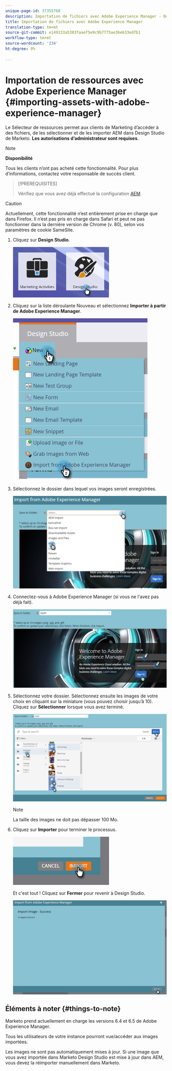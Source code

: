 ```yaml
---
unique-page-id: 37355768
description: Importation de fichiers avec Adobe Experience Manager - Documents marketing - Documentation du produit
title: Importation de fichiers avec Adobe Experience Manager
translation-type: tm+mt
source-git-commit: e149133a5383faaef5e9c9b7775ae36e633ed7b1
workflow-type: tm+mt
source-wordcount: '234'
ht-degree: 0%

---
```



# Importation de ressources avec Adobe Experience Manager {#importing-assets-with-adobe-experience-manager}

Le Sélecteur de ressources permet aux clients de Marketing d’accéder à des fichiers, de les sélectionner et de les importer AEM dans Design Studio de Marketo. **Les autorisations d’administrateur sont requises**.

>[!NOTE]
>
>**Disponibilité**
>
>Tous les clients n’ont pas acheté cette fonctionnalité. Pour plus d’informations, contactez votre responsable de succès client.

>[!PREREQUISITES]
>
>Vérifiez que vous avez déjà effectué la configuration [AEM](https://docs.marketo.com/x/FwPLAQ).

>[!CAUTION]
>
>Actuellement, cette fonctionnalité n’est entièrement prise en charge que dans Firefox. Il n’est pas pris en charge dans Safari et peut ne pas fonctionner dans la dernière version de Chrome (v. 80), selon vos paramètres de cookie SameSite.

1. Cliquez sur **Design Studio**.

   ![](assets/one-1.png)

1. Cliquez sur la liste déroulante Nouveau et sélectionnez **Importer à partir de Adobe Experience Manager**.

   ![](assets/two-1.png)

1. Sélectionnez le dossier dans lequel vos images seront enregistrées.

   ![](assets/three-1.png)

1. Connectez-vous à Adobe Experience Manager (si vous ne l&#39;avez pas déjà fait).

   ![](assets/four-1.png)

1. Sélectionnez votre dossier. Sélectionnez ensuite les images de votre choix en cliquant sur la miniature (vous pouvez choisir jusqu’à 10). Cliquez sur **Sélectionner** lorsque vous avez terminé.

   ![](assets/five.png)

   >[!NOTE]
   >
   >La taille des images ne doit pas dépasser 100 Mo.

1. Cliquez sur **Importer** pour terminer le processus.

   ![](assets/six-1.png)

   Et c&#39;est tout ! Cliquez sur **Fermer** pour revenir à Design Studio.

   ![](assets/seven-1.png)

## Éléments à noter {#things-to-note}

Marketo prend actuellement en charge les versions 6.4 et 6.5 de Adobe Experience Manager.

Tous les utilisateurs de votre instance pourront vue/accéder aux images importées.

Les images ne sont pas automatiquement mises à jour. Si une image que vous avez importée dans Marketo Design Studio est mise à jour dans AEM, vous devez la réimporter manuellement dans Marketo.
